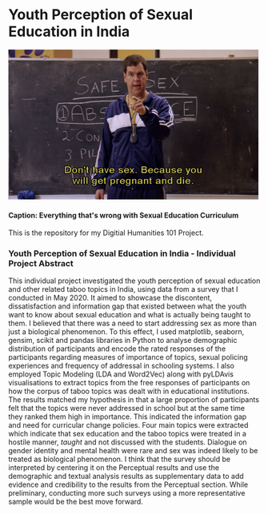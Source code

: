 # Youth Perception of Sexual Education in India
<img src="images/Cover.png" alt="Image" height="300" width="500" figcaption = "Everything wrong with Sex Education Curriculum">

#### Caption: Everything that's wrong with Sexual Education Curriculum

This is the repository for my Digitial Humanities 101 Project.

### Youth Perception of Sexual Education in India - Individual Project Abstract  
This individual project investigated the youth perception of sexual education and other related taboo topics in India, using data from a survey that I conducted in May 2020. It aimed to showcase the discontent, dissatisfaction and information gap that existed between what the youth want to know about sexual education and what is actually being taught to them. I believed that there was a need to start addressing sex as more than just a biological phenomenon. To this effect, I used matplotlib, seaborn, gensim, scikit and pandas libraries in Python to analyse demographic distribution of participants and encode the rated responses of the participants regarding measures of importance of topics, sexual policing experiences and frequency of addressal in schooling systems. I also employed Topic Modeling (LDA and Word2Vec) along with pyLDAvis visualisations to extract topics from the free responses of participants on how the corpus of taboo topics was dealt with in educational institutions. The results matched my hypothesis in that a large proportion of participants felt that the topics were never addressed in school but at the same time they ranked them high in importance. This indicated the information gap and need for curricular change policies. Four main topics were extracted which indicate that sex education and the taboo topics were treated in a hostile manner, *taught* and not discussed with the students. Dialogue on gender identity and mental health were rare and sex was indeed likely to be treated as biological phenomenon. I think that the survey should be interpreted by centering it on the Perceptual results and use the demographic and textual analysis results as supplementary data to add evidence and credibility to the results from the Perceptual section. While preliminary, conducting more such surveys using a more representative sample would be the best move forward. 
